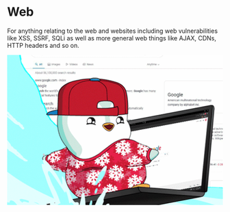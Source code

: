 # Web

For anything relating to the web and websites including web vulnerabilities like XSS, SSRF, SQLi as well as more general web things like AJAX, CDNs, HTTP headers and so on.

<img src="../assets/images/surfing.gif" width="800">